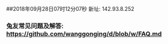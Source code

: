 ##2018年09月28日07时12分07秒 新址: 142.93.8.252
### 兔友常见问题及解答: https://github.com/wanggonging/d/blob/w/FAQ.md
